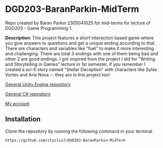 # DGD203-BaranParkin-MidTerm

Repo created by Baran Parkın 2305041025 for mid-terms for lecture of DGD203 - Game Programming 1.

**Description**: This project features a short interaction based game where you give answers to questions and get a unique ending according to that. There are characters and variables like "fuel" to make it more interesting and challenging. There are total 3 endings with one of them being bad and other 2 are good endings. I got inspired from the project I did for "Writing and Storytelling in Games" lecture in 1st semester, if you remember I created a sci-fi story named "Stellar Deception" with characters like Sylas Vortex and Aria Nova -- they are in this project too!

[General Unity Engine repository](https://github.com/styslix7/Unity-Repo)

[General C# repository](https://github.com/styslix7/CSharp-Repo)

[My account](https://github.com/styslix7)

## Installation

Clone the repository by running the following command in your terminal
```bash
https://github.com/styslix7/DGD203-BaranParkin-MidTerm
